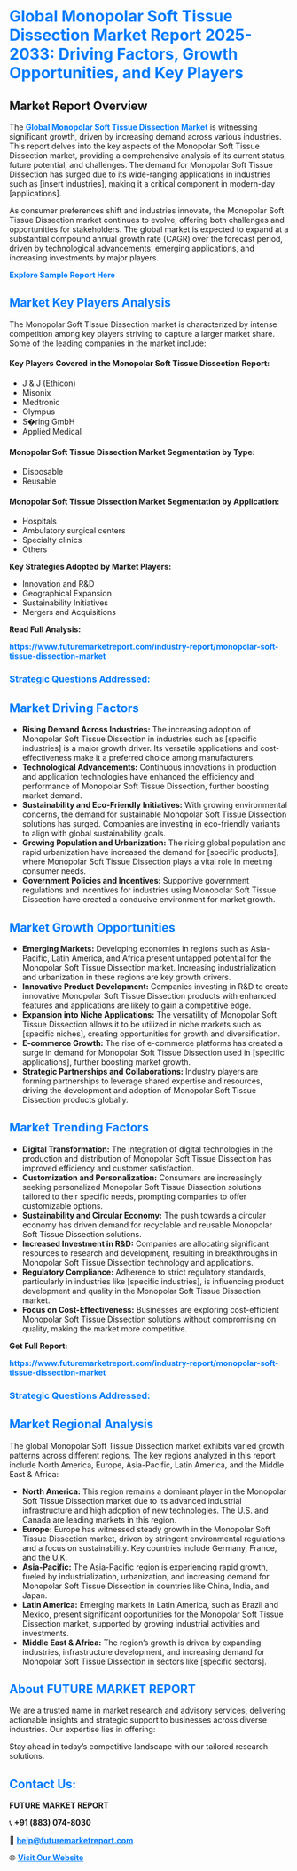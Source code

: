 <h1 style="color: #007BFF;">Global Monopolar Soft Tissue Dissection Market Report 2025-2033: Driving Factors, Growth Opportunities, and Key Players</h1>

<section id="overview">
<h2>Market Report Overview</h2>
<p>The <a href="https://www.futuremarketreport.com/industry-report/monopolar-soft-tissue-dissection-market" style="color: #007BFF; text-decoration: none;"><strong>Global Monopolar Soft Tissue Dissection Market</strong></a> is witnessing significant growth, driven by increasing demand across various industries. This report delves into the key aspects of the Monopolar Soft Tissue Dissection market, providing a comprehensive analysis of its current status, future potential, and challenges. The demand for Monopolar Soft Tissue Dissection has surged due to its wide-ranging applications in industries such as [insert industries], making it a critical component in modern-day [applications].</p>
<p>As consumer preferences shift and industries innovate, the Monopolar Soft Tissue Dissection market continues to evolve, offering both challenges and opportunities for stakeholders. The global market is expected to expand at a substantial compound annual growth rate (CAGR) over the forecast period, driven by technological advancements, emerging applications, and increasing investments by major players.</p>
</section>

<section id="overview">
<p><a href="https://www.futuremarketreport.com/request-sample/reportId=79233" style="color: #007BFF; text-decoration: none;"><strong>Explore Sample Report Here</strong></a></p>
</section>

<section id="key-players">
<h2 style="color: #007BFF;">Market Key Players Analysis</h2>
<p>The Monopolar Soft Tissue Dissection market is characterized by intense competition among key players striving to capture a larger market share. Some of the leading companies in the market include:</p>
<h4>Key Players Covered in the Monopolar Soft Tissue Dissection Report:</h4>
<ul><li>J &amp; J (Ethicon)</li><li>Misonix</li><li>Medtronic</li><li>Olympus</li><li>S�ring GmbH</li><li>Applied Medical</li></ul>
<h4>Monopolar Soft Tissue Dissection Market Segmentation by Type:</h4>
<ul><li>Disposable</li><li>Reusable</li></ul>

<h4>Monopolar Soft Tissue Dissection Market Segmentation by Application:</h4>
<ul><li>Hospitals</li><li>Ambulatory surgical centers</li><li>Specialty clinics</li><li>Others</li></ul>
<p><strong>Key Strategies Adopted by Market Players:</strong></p>
<ul>
<li>Innovation and R&D</li>
<li>Geographical Expansion</li>
<li>Sustainability Initiatives</li>
<li>Mergers and Acquisitions</li>
</ul>
</section>

<section>
<p><strong>Read Full Analysis: </strong></p><a href="https://www.futuremarketreport.com/industry-report/monopolar-soft-tissue-dissection-market" style="color: #007BFF; text-decoration: none;"><strong>https://www.futuremarketreport.com/industry-report/monopolar-soft-tissue-dissection-market</strong></a>
<h3 style="color: #007BFF;">Strategic Questions Addressed:</h3>
</section>

<section id="driving-factors">
<h2 style="color: #007BFF;">Market Driving Factors</h2>
<ul>
<li><strong>Rising Demand Across Industries:</strong> The increasing adoption of Monopolar Soft Tissue Dissection in industries such as [specific industries] is a major growth driver. Its versatile applications and cost-effectiveness make it a preferred choice among manufacturers.</li>
<li><strong>Technological Advancements:</strong> Continuous innovations in production and application technologies have enhanced the efficiency and performance of Monopolar Soft Tissue Dissection, further boosting market demand.</li>
<li><strong>Sustainability and Eco-Friendly Initiatives:</strong> With growing environmental concerns, the demand for sustainable Monopolar Soft Tissue Dissection solutions has surged. Companies are investing in eco-friendly variants to align with global sustainability goals.</li>
<li><strong>Growing Population and Urbanization:</strong> The rising global population and rapid urbanization have increased the demand for [specific products], where Monopolar Soft Tissue Dissection plays a vital role in meeting consumer needs.</li>
<li><strong>Government Policies and Incentives:</strong> Supportive government regulations and incentives for industries using Monopolar Soft Tissue Dissection have created a conducive environment for market growth.</li>
</ul>
</section>

<section id="growth-opportunities">
<h2 style="color: #007BFF;">Market Growth Opportunities</h2>
<ul>
<li><strong>Emerging Markets:</strong> Developing economies in regions such as Asia-Pacific, Latin America, and Africa present untapped potential for the Monopolar Soft Tissue Dissection market. Increasing industrialization and urbanization in these regions are key growth drivers.</li>
<li><strong>Innovative Product Development:</strong> Companies investing in R&D to create innovative Monopolar Soft Tissue Dissection products with enhanced features and applications are likely to gain a competitive edge.</li>
<li><strong>Expansion into Niche Applications:</strong> The versatility of Monopolar Soft Tissue Dissection allows it to be utilized in niche markets such as [specific niches], creating opportunities for growth and diversification.</li>
<li><strong>E-commerce Growth:</strong> The rise of e-commerce platforms has created a surge in demand for Monopolar Soft Tissue Dissection used in [specific applications], further boosting market growth.</li>
<li><strong>Strategic Partnerships and Collaborations:</strong> Industry players are forming partnerships to leverage shared expertise and resources, driving the development and adoption of Monopolar Soft Tissue Dissection products globally.</li>
</ul>
</section>

<section id="trending-factors">
<h2 style="color: #007BFF;">Market Trending Factors</h2>
<ul>
<li><strong>Digital Transformation:</strong> The integration of digital technologies in the production and distribution of Monopolar Soft Tissue Dissection has improved efficiency and customer satisfaction.</li>
<li><strong>Customization and Personalization:</strong> Consumers are increasingly seeking personalized Monopolar Soft Tissue Dissection solutions tailored to their specific needs, prompting companies to offer customizable options.</li>
<li><strong>Sustainability and Circular Economy:</strong> The push towards a circular economy has driven demand for recyclable and reusable Monopolar Soft Tissue Dissection solutions.</li>
<li><strong>Increased Investment in R&D:</strong> Companies are allocating significant resources to research and development, resulting in breakthroughs in Monopolar Soft Tissue Dissection technology and applications.</li>
<li><strong>Regulatory Compliance:</strong> Adherence to strict regulatory standards, particularly in industries like [specific industries], is influencing product development and quality in the Monopolar Soft Tissue Dissection market.</li>
<li><strong>Focus on Cost-Effectiveness:</strong> Businesses are exploring cost-efficient Monopolar Soft Tissue Dissection solutions without compromising on quality, making the market more competitive.</li>
</ul>
</section>

<section>
<p><strong>Get Full Report: </strong></p><a href="https://www.futuremarketreport.com/industry-report/monopolar-soft-tissue-dissection-market" style="color: #007BFF; text-decoration: none;"><strong>https://www.futuremarketreport.com/industry-report/monopolar-soft-tissue-dissection-market</strong></a>
<h3 style="color: #007BFF;">Strategic Questions Addressed:</h3>
</section>


<section id="regional-analysis">
<h2 style="color: #007BFF;">Market Regional Analysis</h2>
<p>The global Monopolar Soft Tissue Dissection market exhibits varied growth patterns across different regions. The key regions analyzed in this report include North America, Europe, Asia-Pacific, Latin America, and the Middle East & Africa:</p>
<ul>
<li><strong>North America:</strong> This region remains a dominant player in the Monopolar Soft Tissue Dissection market due to its advanced industrial infrastructure and high adoption of new technologies. The U.S. and Canada are leading markets in this region.</li>
<li><strong>Europe:</strong> Europe has witnessed steady growth in the Monopolar Soft Tissue Dissection market, driven by stringent environmental regulations and a focus on sustainability. Key countries include Germany, France, and the U.K.</li>
<li><strong>Asia-Pacific:</strong> The Asia-Pacific region is experiencing rapid growth, fueled by industrialization, urbanization, and increasing demand for Monopolar Soft Tissue Dissection in countries like China, India, and Japan.</li>
<li><strong>Latin America:</strong> Emerging markets in Latin America, such as Brazil and Mexico, present significant opportunities for the Monopolar Soft Tissue Dissection market, supported by growing industrial activities and investments.</li>
<li><strong>Middle East & Africa:</strong> The region’s growth is driven by expanding industries, infrastructure development, and increasing demand for Monopolar Soft Tissue Dissection in sectors like [specific sectors].</li>
</ul>
</section>

<footer>
<h2 style="color: #007BFF;">About FUTURE MARKET REPORT</h2>
<p>We are a trusted name in market research and advisory services, delivering actionable insights and strategic support to businesses across diverse industries. Our expertise lies in offering:</p>

<p>Stay ahead in today’s competitive landscape with our tailored research solutions.</p>

<h2 style="color: #007BFF;">Contact Us:</h2>
<p><strong>FUTURE MARKET REPORT</strong></p>
<p>📞 <strong>+91 (883) 074-8030</strong></p>
<p>📧 <strong><a href="mailto:help@futuremarketreport.com" style="color: #007BFF;">help@futuremarketreport.com</a></strong></p>
<p>🌐 <strong><a href="https://www.futuremarketreport.com/" style="color: #007BFF;">Visit Our Website</a></strong></p>
</footer>